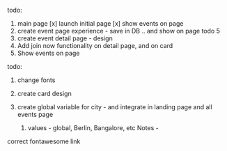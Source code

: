 todo:

1. main page
   [x] launch initial page
   [x] show events on page
2. create event page experience  - save in DB .. and show on page todo 5
3. create event detail page  - design
4. Add join now functionality on detail page, and on card
5. Show events on page

todo:
1. change fonts 
2. create card design

3. create global variable for city - and integrate in landing page and all events page
   1. values - global, Berlin, Bangalore, etc
Notes - 
    <script src="https://kit.fontawesome.com/5bde470069.js" crossorigin="anonymous"></script>
 correct fontawesome link

